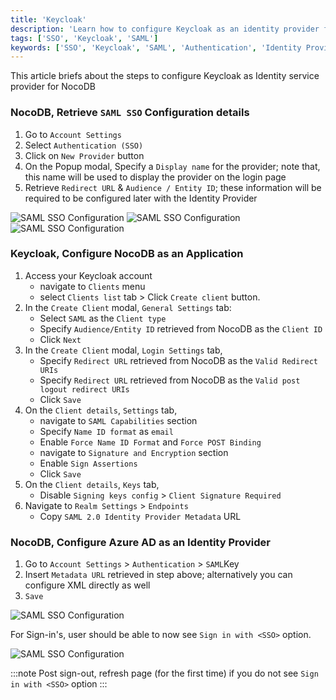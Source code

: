 ```yaml
---
title: 'Keycloak' 
description: 'Learn how to configure Keycloak as an identity provider for NocoDB.' 
tags: ['SSO', 'Keycloak', 'SAML']
keywords: ['SSO', 'Keycloak', 'SAML', 'Authentication', 'Identity Provider']
---
```


This article briefs about the steps to configure Keycloak as Identity service provider for NocoDB

### NocoDB, Retrieve `SAML SSO` Configuration details
1. Go to `Account Settings`
2. Select `Authentication (SSO)`
3. Click on `New Provider` button
4. On the Popup modal, Specify a `Display name` for the provider; note that, this name will be used to display the provider on the login page
5. Retrieve `Redirect URL` & `Audience / Entity ID`; these information will be required to be configured later with the Identity Provider

![SAML SSO Configuration](/img/v2/account-settings/SSO-1.png)
![SAML SSO Configuration](/img/v2/account-settings/SAML-2.png)
![SAML SSO Configuration](/img/v2/account-settings/SAML-3.png)


### Keycloak, Configure NocoDB as an Application
1. Access your Keycloak account  
    - navigate to `Clients` menu 
    - select `Clients list` tab > Click `Create client` button.
2. In the `Create Client` modal, `General Settings` tab:
    - Select `SAML` as the `Client type`
    - Specify `Audience/Entity ID` retrieved from NocoDB as the `Client ID`
    - Click `Next`
3. In the `Create Client` modal, `Login Settings` tab,
    - Specify `Redirect URL` retrieved from NocoDB as the `Valid Redirect URIs`
    - Specify `Redirect URL` retrieved from NocoDB as the `Valid post logout redirect URIs`
    - Click `Save`
4. On the `Client details`, `Settings` tab,
    - navigate to `SAML Capabilities` section
    - Specify `Name ID format` as `email`
    - Enable `Force Name ID Format` and `Force POST Binding`
    - navigate to `Signature and Encryption` section
    - Enable `Sign Assertions`
    - Click `Save`
5. On the `Client details`, `Keys` tab,
    - Disable `Signing keys config` > `Client Signature Required`   
6. Navigate to `Realm Settings` > `Endpoints` 
    - Copy `SAML 2.0 Identity Provider Metadata` URL

### NocoDB, Configure Azure AD as an Identity Provider
1. Go to `Account Settings` > `Authentication` > `SAML`Key
2. Insert `Metadata URL` retrieved in step above; alternatively you can configure XML directly as well
3. `Save`

![SAML SSO Configuration](/img/v2/account-settings/SAML-4.png)

For Sign-in's, user should be able to now see `Sign in with <SSO>` option.

![SAML SSO Configuration](/img/v2/account-settings/SSO-SignIn.png)

:::note
Post sign-out, refresh page (for the first time) if you do not see `Sign in with <SSO>` option
:::
